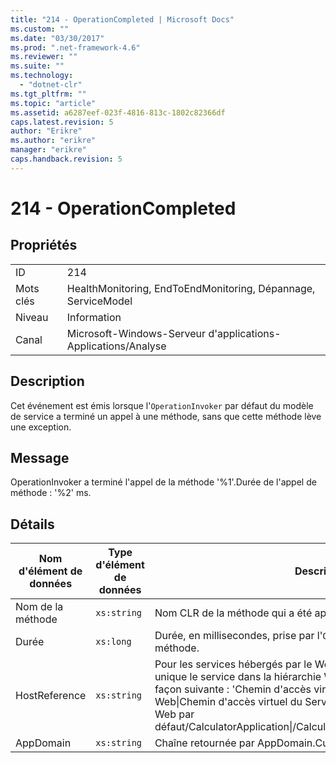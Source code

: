 ```yaml
---
title: "214 - OperationCompleted | Microsoft Docs"
ms.custom: ""
ms.date: "03/30/2017"
ms.prod: ".net-framework-4.6"
ms.reviewer: ""
ms.suite: ""
ms.technology: 
  - "dotnet-clr"
ms.tgt_pltfrm: ""
ms.topic: "article"
ms.assetid: a6287eef-023f-4816-813c-1802c82366df
caps.latest.revision: 5
author: "Erikre"
ms.author: "erikre"
manager: "erikre"
caps.handback.revision: 5
---
```

# 214 - OperationCompleted
## Propriétés  
  
|||  
|-|-|  
|ID|214|  
|Mots clés|HealthMonitoring, EndToEndMonitoring, Dépannage, ServiceModel|  
|Niveau|Information|  
|Canal|Microsoft\-Windows\-Serveur d'applications\-Applications\/Analyse|  
  
## Description  
 Cet événement est émis lorsque l'`OperationInvoker` par défaut du modèle de service a terminé un appel à une méthode, sans que cette méthode lève une exception.  
  
## Message  
 OperationInvoker a terminé l'appel de la méthode '%1'.Durée de l'appel de méthode : '%2' ms.  
  
## Détails  
  
|Nom d'élément de données|Type d'élément de données|Description|  
|------------------------------|-------------------------------|-----------------|  
|Nom de la méthode|`xs:string`|Nom CLR de la méthode qui a été appelée par l'`OperationInvoker`.|  
|Durée|`xs:long`|Durée, en millisecondes, prise par l'`OperationInvoker` pour appeler la méthode.|  
|HostReference|`xs:string`|Pour les services hébergés par le Web, ce champ identifie de manière unique le service dans la hiérarchie Web.Son format est défini de la façon suivante : 'Chemin d'accès virtuel de l'Application Nom du site Web&#124;Chemin d'accès virtuel du Service&#124;ServiceName.Exemple : 'Site Web par défaut\/CalculatorApplication&#124;\/CalculatorService.svc&#124;CalculatorService'.|  
|AppDomain|`xs:string`|Chaîne retournée par AppDomain.CurrentDomain.FriendlyName.|